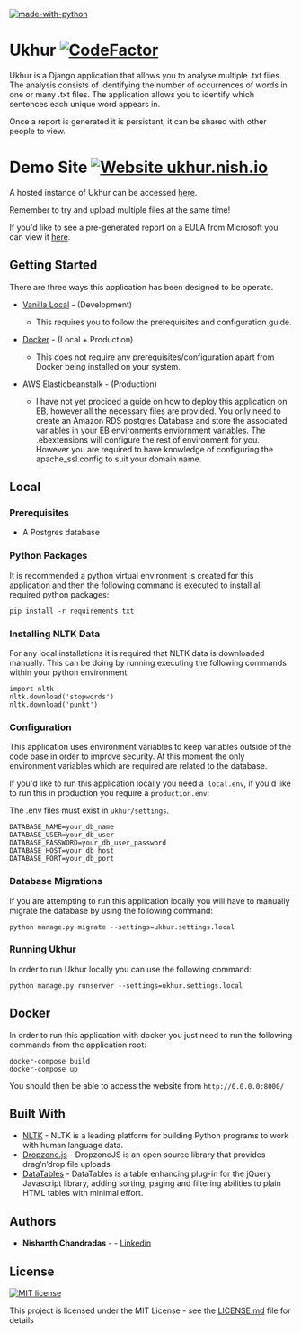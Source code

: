
[![made-with-python](https://img.shields.io/badge/Made%20with-Python-1f425f.svg)](https://www.python.org/)

# Ukhur [![CodeFactor](https://www.codefactor.io/repository/github/nishanthc/ukhur/badge)](https://www.codefactor.io/repository/github/snishanthc/ukhur)


Ukhur is a Django application that allows you to analyse multiple .txt files. The analysis consists of identifying the
 number of occurrences of words in one or many .txt files. The application allows you to identify which sentences
 each unique word appears in.
 
 Once a report is generated it is persistant, it can be shared with other people to view.
 
# Demo Site [![Website ukhur.nish.io](https://img.shields.io/website-up-down-green-red/http/ukhur.nish.io.svg)](http://ukhur.nish.io/)


A hosted instance of Ukhur can be accessed [here](http://ukhur.nish.io).

Remember to try and upload multiple files at the same time!
 
 If you'd like to see a pre-generated report on a EULA from Microsoft you can view it [here](https://ukhur.nish.io/report/f199d881-5a5e-47be-9c47-ba84f54766ad/).
 
 
## Getting Started

There are three ways this application has been designed to be operate.

* [Vanilla Local](#Local) - (Development)
    * This requires you to follow the prerequisites and configuration guide.
    
* [Docker](#Docker) - (Local + Production) 
    * This does not require any prerequisites/configuration apart from Docker being installed on your system.

* AWS Elasticbeanstalk - (Production)
    * I have not yet procided a guide on how to deploy this application on EB, however all the necessary files are provided. You only need to create an Amazon RDS postgres Database and store the associated variables in your EB environments enviornment variables. 
    The .ebextensions will configure the rest of environment for you.
     However you are required to have knowledge of configuring the apache_ssl.config to suit your domain name.

## Local 

### Prerequisites

* A Postgres database
### Python Packages

It is recommended a python virtual environment is created for this application and then the following
command is executed to install all required python packages:

```
pip install -r requirements.txt
```

### Installing NLTK Data

For any local installations it is required that NLTK data is downloaded manually. This can be doing by running executing the following commands within your python environment:

```
import nltk
nltk.download('stopwords')
nltk.download('punkt')
```

### Configuration

This application uses environment variables to keep variables outside of the code base in order to improve security.
At this moment the only environment variables which are required are related to the database.

If you'd like to run this application locally you need a` local.env`, if you'd like to run this in
 production you require a `production.env`:

The .env files must exist in `ukhur/settings`.
 
```
DATABASE_NAME=your_db_name
DATABASE_USER=your_db_user
DATABASE_PASSWORD=your_db_user_password
DATABASE_HOST=your_db_host
DATABASE_PORT=your_db_port
```

### Database Migrations

If you are attempting to run this application locally you will have to manually migrate the database by using the following command:

```
python manage.py migrate --settings=ukhur.settings.local
```

### Running Ukhur

In order to run Ukhur locally you can use the following command:
```
python manage.py runserver --settings=ukhur.settings.local
```

## Docker 

In order to run this application with docker you just need to run the following commands from the application root:

``` 
docker-compose build
docker-compose up
```

You should then be able to access the website from `http://0.0.0.0:8000/`

## Built With

* [NLTK](http://www.dropwizard.io/1.0.2/docs/) - NLTK is a leading platform for building Python programs to work with human language data.
* [Dropzone.js](http://www.dropwizard.io/1.0.2/docs/) - DropzoneJS is an open source library that provides
 drag’n’drop file uploads 
 * [DataTables](https://datatables.net/) - DataTables is a table enhancing plug-in for the jQuery Javascript library, adding sorting, paging and filtering abilities to plain HTML tables with minimal effort.
## Authors

* **Nishanth Chandradas** - - [Linkedin](https://www.linkedin.com/in/nishanthchandradas/)


## License 

[![MIT license](https://img.shields.io/badge/License-MIT-blue.svg)](https://lbesson.mit-license.org/)

This project is licensed under the MIT License - see the [LICENSE.md](LICENSE.md) file for details


